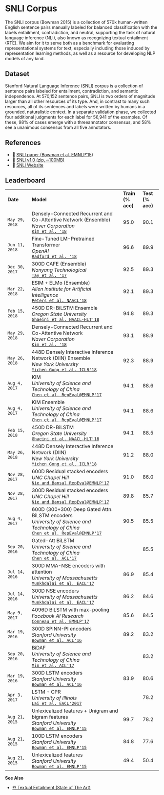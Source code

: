 # SNLI Corpus

The SNLI corpus (Bowman 2015) is a collection of 570k human-written English sentence pairs manually labeled for balanced classification with the labels entailment, contradiction, and neutral, supporting the task of natural language inference (NLI), also known as recognizing textual entailment (RTE). We aim for it to serve both as a benchmark for evaluating representational systems for text, especially including those induced by representation learning methods, as well as a resource for developing NLP models of any kind.


## Dataset

Stanford Natural Language Inference (SNLI) corpus is a collection of sentence pairs labeled for entailment, contradiction, and semantic independence. At 570,152 sentence pairs, SNLI is two orders of magnitude larger than all other resources of its type. And, in contrast to many such resources, all of its sentences and labels were written by humans in a grounded, naturalistic context. In a separate validation phase, we collected four additional judgments for each label for 56,941 of the examples. Of these, 98% of cases emerge with a threeannotator consensus, and 58% see a unanimous consensus from all five annotators.

## References

* :scroll: [SNLI paper (Bowman et al. EMNLP'15)](https://nlp.stanford.edu/pubs/snli_paper.pdf)
* :file_folder: [SNLI v1.0 (zip, ~100MB)](https://nlp.stanford.edu/projects/snli/snli_1.0.zip)
* :link: [SNLI Website](https://nlp.stanford.edu/projects/snli/)

## Leaderboard

<table>
<tr>
<td><b>Date</b></td>
<td><b>Model</b></td>
<td><b>Train<br/>(% acc)</b></td>
<td><b>Test<br/>(% acc)</b></td>
</tr>
<tr>
<td><code>May 29, 2018</code></td>
<td>Densely-Connected Recurrent and Co-Attentive Network (Ensemble)<br/>
<i>Naver Corporation</i><br/>
<code><a href='http://arxiv.org/abs/1606.05250'>Kim et al. '18</a></code>
</td>
<td>95.0</td>
<td>90.1</td>
</tr>
<tr>
<td><code>Jun 11, 2018</code></td>
<td>Fine-Tuned LM-Pretrained Transformer<br/>
<i>OpenAI</i><br/>
<code><a href='https://s3-us-west-2.amazonaws.com/openai-assets/research-covers/language-unsupervised/language_understanding_paper.pdf'>Radford et al. '18</a></code>
</td>
<td>96.6</td>
<td>89.9</td>
</tr>
<tr>
<td><code>Dec 30, 2017</code></td>
<td>300D CAFE (Ensemble)<br/>
<i>Nanyang Technological</i><br/>
<code><a href='https://arxiv.org/pdf/1801.00102.pdf'>Tay et al. '17</a></code>
</td>
<td>92.5</td>
<td>89.3</td>
</tr>
<tr>
<td><code>Mar 22, 2018</code></td>
<td>ESIM + ELMo (Ensemble)<br/>
<i>Allen Institute for Artificial Intelligence</i><br/>
<code><a href='https://arxiv.org/pdf/1801.00102.pdf'>Peters et al. NAACL'18</a></code>
</td>
<td>92.1</td>
<td>89.3</td>
</tr>
<tr>
<td><code>Feb 15, 2018</code></td>
<td>450D DR-BiLSTM Ensemble<br/>
<i>Oregon State University</i><br/>
<code><a href='https://arxiv.org/pdf/1802.05577.pdf'>Ghaeini et al. NAACL-HLT'18</a></code>
</td>
<td>94.8</td>
<td>89.3</td>
</tr>
<tr>
<td><code>May 29, 2018</code></td>
<td>Densely-Connected Recurrent and Co-Attentive Network<br/>
<i>Naver Corporation</i><br/>
<code><a href='http://arxiv.org/abs/1606.05250'>Kim et al. '18</a></code>
</td>
<td>93.1</td>
<td>88.9</td>
</tr>
<tr>
<td><code>May 26, 2018</code></td>
<td>448D Densely Interactive Inference Network (DIIN) Ensemble<br/>
<i>New York University</i><br/>
<code><a href='https://arxiv.org/pdf/1709.04348.pdf'>Yichen Gong et al. ICLR'18</a></code>
</td>
<td>92.3</td>
<td>88.9</td>
</tr>
<tr>
<td><code>Aug 4, 2017</code></td>
<td>KIM<br/>
<i>University of Science and Technology of China</i><br/>
<code><a href='https://pdfs.semanticscholar.org/ceb7/dddbd0c51f511c4ba97d328b48fd10d2a7fc.pdf?_ga=2.221332632.1229478610.1512832600-1361082864.1510655493'>Chen et al. RepEval@EMNLP'17</a></code>
</td>
<td>94.1</td>
<td>88.6</td>
</tr>
<tr>
<td><code>Aug 4, 2017</code></td>
<td>KIM Ensemble<br/>
<i>University of Science and Technology of China</i><br/>
<code><a href='https://pdfs.semanticscholar.org/ceb7/dddbd0c51f511c4ba97d328b48fd10d2a7fc.pdf?_ga=2.221332632.1229478610.1512832600-1361082864.1510655493'>Chen et al. RepEval@EMNLP'17</a></code>
</td>
<td>94.1</td>
<td>88.6</td>
</tr>
<tr>
<td><code>Feb 15, 2018</code></td>
<td>450D DR-BiLSTM<br/>
<i>Oregon State University</i><br/>
<code><a href='https://arxiv.org/pdf/1802.05577.pdf'>Ghaeini et al. NAACL-HLT'18</a></code>
</td>
<td>94.1</td>
<td>88.5</td>
</tr>
<tr>
<td><code>May 26, 2018</code></td>
<td>448D Densely Interactive Inference Network (DIIN)<br/>
<i>New York University</i><br/>
<code><a href='https://arxiv.org/pdf/1709.04348.pdf'>Yichen Gong et al. ICLR'18</a></code>
</td>
<td>91.2</td>
<td>88.0</td>
</tr>
<tr>
<td><code>Nov 28, 2017</code></td>
<td>600D Residual stacked encoders<br/>
<i>UNC Chapel Hill</i><br/>
<code><a href='https://arxiv.org/pdf/1708.02312.pdf'>Nie and Bansal RepEval@EMNLP'17</a></code>
</td>
<td>91.0</td>
<td>86.0</td>
</tr>
<tr>
<td><code>Nov 28, 2017</code></td>
<td>300D Residual stacked encoders<br/>
<i>UNC Chapel Hill</i><br/>
<code><a href='https://arxiv.org/pdf/1708.02312.pdf'>Nie and Bansal RepEval@EMNLP'17</a></code>
</td>
<td>89.8</td>
<td>85.7</td>
</tr>
<tr>
<td><code>Aug 4, 2017</code></td>
<td>600D (300+300) Deep Gated Attn. BiLSTM encoders<br/>
<i>University of Science and Technology of China</i><br/>
<code><a href='https://pdfs.semanticscholar.org/ceb7/dddbd0c51f511c4ba97d328b48fd10d2a7fc.pdf?_ga=2.221332632.1229478610.1512832600-1361082864.1510655493'>Chen et al. RepEval@EMNLP'17</a></code>
</td>
<td>90.5</td>
<td>85.5</td>
</tr>
<tr>
<td><code>Sep 20, 2016</code></td>
<td>Gated-Att BiLSTM<br/>
<i>University of Science and Technology of China</i><br/>
<code><a href='https://pdfs.semanticscholar.org/9b84/3ea293e72d83c14a7a6ee8165037a9cc484a.pdf?_ga=2.234423454.1229478610.1512832600-1361082864.1510655493'>Chen et al. ACL'17</a></code>
</td>
<td></td>
<td>85.5</td>
</tr>
<tr>
<td><code>Jul 14,  2016</code></td>
<td>300D MMA-NSE encoders with attention<br/>
<i>University of Massachusetts</i><br/>
<code><a href='https://arxiv.org/abs/1607.04315'>Munkhdalai et al. EACL'17</a></code>
</td>
<td>86.9</td>
<td>85.4</td>
</tr>
<tr>
<td><code>Jul 14,  2016</code></td>
<td>300D NSE encoders<br/>
<i>University of Massachusetts</i><br/>
<code><a href='https://arxiv.org/abs/1607.04315'>Munkhdalai et al. EACL'17</a></code>
</td>
<td>86.2</td>
<td>84.6</td>
</tr>
<tr>
<td><code>May 9, 2017</code></td>
<td>4096D BiLSTM with max-pooling<br/>
<i>Facebook AI Research</i><br/>
<code><a href='https://arxiv.org/pdf/1705.02364.pdf'>Conneau et al. EMNLP'17</a></code>
</td>
<td>85.6</td>
<td>84.5</td>
</tr>
<tr>
<td><code>Mar 19, 2016</code></td>
<td>300D SPINN-PI encoders<br/>
<i>Stanford University</i><br/>
<code><a href='https://arxiv.org/abs/1603.06021'>Bowman et al. ACL'16</a></code>
</td>
<td>89.2</td>
<td>83.2</td>
</tr>
<tr>
<td><code>Sep 20,  2016</code></td>
<td>BiDAF<br/>
<i>University of Science and Technology of China</i><br/>
<code><a href='https://pdfs.semanticscholar.org/9b84/3ea293e72d83c14a7a6ee8165037a9cc484a.pdf?_ga=2.234423454.1229478610.1512832600-1361082864.1510655493'>Min et al. ACL'17</a></code>
</td>
<td></td>
<td>83.2</td>
</tr>
<tr>
<td><code>Mar 19, 2016</code></td>
<td>300D LSTM encoders<br/>
<i>Stanford University</i><br/>
<code><a href='https://arxiv.org/abs/1603.06021'>Bowman et al. ACL'16</a></code>
</td>
<td>83.9</td>
<td>80.6</td>
</tr>
<tr>
<td><code>Apr 3, 2017 </code></td>
<td>LSTM + CPR <br/>
<i>University of Illinois</i><br/>
<code><a href='https://pdfs.semanticscholar.org/1468/d174aa49ec091d92c4709c48f24d65927f93.pdf?_ga=2.134889969.1229478610.1512832600-1361082864.1510655493'>Lai et al. EACL'2017</a></code>
</td>
<td></td>
<td>78.2</td>
</tr>
<tr>
<td><code>Aug 21, 2015</code></td>
<td>Unlexicalized features + Unigram and bigram features<br/>
<i>Stanford University</i><br/>
<code><a href='https://arxiv.org/pdf/1508.05326.pdf'>Bowman et al. EMNLP'15</a></code>
</td>
<td>99.7</td>
<td>78.2</td>
</tr>
<tr>
<td><code>Aug 21, 2015</code></td>
<td>100D LSTM encoders<br/>
<i>Stanford University</i><br/>
<code><a href='https://arxiv.org/pdf/1508.05326.pdf'>Bowman et al. EMNLP'15</a></code>
</td>
<td>84.8</td>
<td>77.6</td>
</tr>
<tr>
<td><code>Aug 21, 2015</code></td>
<td>Unlexicalized features<br/>
<i>Stanford University</i><br/>
<code><a href=https://arxiv.org/pdf/1508.05326.pdf>Bowman et al. EMNLP'15</a></code>
</td>
<td>49.4</td>
<td>50.4</td>
</tr>

</table>

**See Also**

* [☶ Textual Entailment (State of The Art)](https://github.com/magizbox/underthesea/wiki/English-NLP-SOTA#textual-entailment)